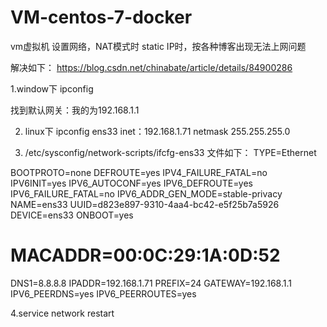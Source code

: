 # VM-centos-7-docker
vm虚拟机 设置网络，NAT模式时 static IP时，按各种博客出现无法上网问题



解决如下：
https://blog.csdn.net/chinabate/article/details/84900286


1.window下 ipconfig 

找到默认网关：我的为192.168.1.1

2. linux下 ipconfig
ens33 inet：192.168.1.71  netmask 255.255.255.0


3. /etc/sysconfig/network-scripts/ifcfg-ens33  文件如下：
TYPE=Ethernet

BOOTPROTO=none
DEFROUTE=yes
IPV4_FAILURE_FATAL=no
IPV6INIT=yes
IPV6_AUTOCONF=yes
IPV6_DEFROUTE=yes
IPV6_FAILURE_FATAL=no
IPV6_ADDR_GEN_MODE=stable-privacy
NAME=ens33
UUID=d823e897-9310-4aa4-bc42-e5f25b7a5926
DEVICE=ens33
ONBOOT=yes
# MACADDR=00:0C:29:1A:0D:52
DNS1=8.8.8.8
IPADDR=192.168.1.71
PREFIX=24
GATEWAY=192.168.1.1
IPV6_PEERDNS=yes
IPV6_PEERROUTES=yes

4.service network restart

